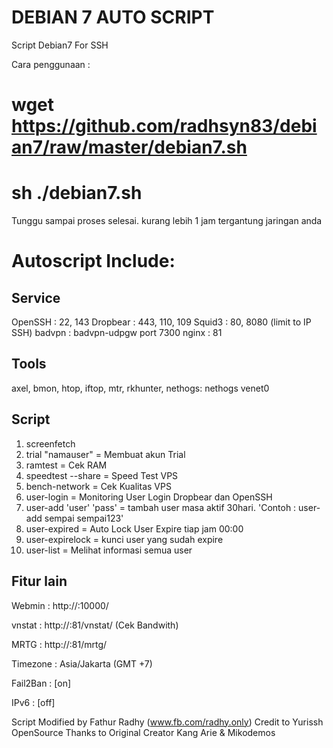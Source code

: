 DEBIAN 7 AUTO SCRIPT
=======

Script Debian7 For SSH

Cara penggunaan :
# wget https://github.com/radhsyn83/debian7/raw/master/debian7.sh
# sh ./debian7.sh

Tunggu sampai proses selesai.
kurang lebih 1 jam tergantung jaringan anda

Autoscript Include:
===========================================

Service
-------
OpenSSH  : 22, 143
Dropbear : 443, 110, 109
Squid3   : 80, 8080 (limit to IP SSH)
badvpn   : badvpn-udpgw port 7300
nginx    : 81

Tools
-----
axel, bmon, htop, iftop, mtr, rkhunter, nethogs: nethogs venet0

Script
------
1. screenfetch
2. trial "namauser" = Membuat akun Trial
3. ramtest = Cek RAM
4. speedtest --share = Speed Test VPS
5. bench-network = Cek Kualitas VPS
6. user-login = Monitoring User Login Dropbear dan OpenSSH
7. user-add 'user' 'pass' = tambah user masa aktif 30hari. 'Contoh : user-add sempai sempai123'
8. user-expired = Auto Lock User Expire tiap jam 00:00
9. user-expirelock = kunci user yang sudah expire
10. user-list = Melihat informasi semua user

Fitur lain
----------
Webmin   : http://:10000/

vnstat   : http://:81/vnstat/ (Cek Bandwith)

MRTG     : http://:81/mrtg/

Timezone : Asia/Jakarta (GMT +7)

Fail2Ban : [on]

IPv6     : [off]


Script Modified by Fathur Radhy (www.fb.com/radhy.only)
Credit to Yurissh OpenSource
Thanks to Original Creator Kang Arie & Mikodemos

